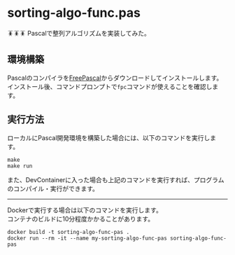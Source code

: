# sorting-algo-func.pas

🪳🪳🪳 Pascalで整列アルゴリズムを実装してみた。  

## 環境構築

Pascalのコンパイラを[FreePascal](https://www.freepascal.org/download.html)からダウンロードしてインストールします。  
インストール後、コマンドプロンプトで`fpc`コマンドが使えることを確認します。  

## 実行方法

ローカルにPascal開発環境を構築した場合には、以下のコマンドを実行します。  

```shell
make
make run
```

また、DevContainerに入った場合も上記のコマンドを実行すれば、プログラムのコンパイル・実行ができます。  

---

Dockerで実行する場合は以下のコマンドを実行します。  
コンテナのビルドに10分程度かかることがあります。  

```shell
docker build -t sorting-algo-func-pas .
docker run --rm -it --name my-sorting-algo-func-pas sorting-algo-func-pas
```

